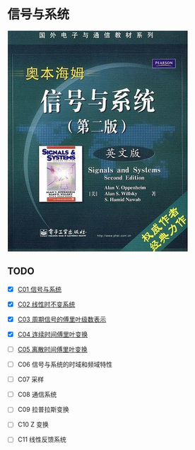 # 信号与系统

![cover](https://raw.githubusercontent.com/Ubpa/ImgBed/master/Note/Math/SignalSystem/cover.jpg)

## TODO

- [x] [C01 信号与系统](https://github.com/Ubpa/Note/blob/master/Math/SignalSystem/notes/C01.md) 
- [x] [C02 线性时不变系统](https://github.com/Ubpa/Note/blob/master/Math/SignalSystem/notes/C02.md) 
- [x] [C03 周期信号的傅里叶级数表示](https://github.com/Ubpa/Note/blob/master/Math/SignalSystem/notes/C03.md) 
- [x] [C04 连续时间傅里叶变换](https://github.com/Ubpa/Note/blob/master/Math/SignalSystem/notes/C04.md) 
- [ ] [C05 离散时间傅里叶变换](https://github.com/Ubpa/Note/blob/master/Math/SignalSystem/notes/C05.md) 
- [ ] C06 信号与系统的时域和频域特性
- [ ] C07 采样
- [ ] C08 通信系统
- [ ] C09 拉普拉斯变换
- [ ] C10 Z 变换
- [ ] C11 线性反馈系统

